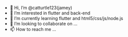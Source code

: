 - 👋 Hi, I’m @catturtle123(jamey)
- 👀 I’m interested in flutter and back-end
- 🌱 I’m currently learning flutter and html5/css/js/node.js
- 💞️ I’m looking to collaborate on ...
- 📫 How to reach me ...

<!---
catturtle123/catturtle123 is a ✨ special ✨ repository because its `README.md` (this file) appears on your GitHub profile.
You can click the Preview link to take a look at your changes.
--->
